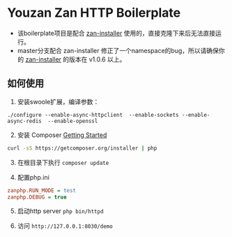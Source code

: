 # Youzan Zan HTTP Boilerplate

- 该boilerplate项目是配合 [zan-installer](https://packagist.org/packages/youzan/zan-installer) 使用的，直接克隆下来后无法直接运行。
- master分支配合 zan-installer 修正了一个namespace的bug，所以请确保你的 [zan-installer](https://packagist.org/packages/youzan/zan-installer) 的版本在 v1.0.6 以上。

## 如何使用
1. 安装swoole扩展，编译参数：

`./configure --enable-async-httpclient  --enable-sockets --enable-async-redis  --enable-openssl`

2. 安装 Composer [Getting Started](https://getcomposer.org/doc/00-intro.md)
```bash
curl -sS https://getcomposer.org/installer | php
```

3. 在根目录下执行 `composer update`

4. 配置php.ini
```ini
zanphp.RUN_MODE = test
zanphp.DEBUG = true
```

5. 启动http server `php bin/httpd`

6. 访问 `http://127.0.0.1:8030/demo`

